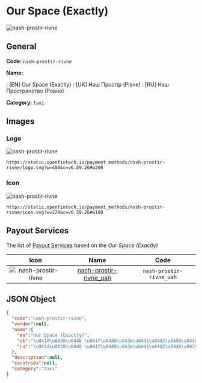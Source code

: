 
# Our Space (Exactly) 
![nash-prostir-rivne](https://static.openfintech.io/payment_methods/nash-prostir-rivne/logo.svg?w=400&c=v0.59.26#w200)  

## General 
**Code:** `nash-prostir-rivne` 
 
**Name:** 
 
:	[EN] Our Space (Exactly) 
:	[UK] Наш Простір (Рівне) 
:	[RU] Наш Пространство (Ровно) 
 
**Category:** `taxi` 
 

## Images 

### Logo 
![nash-prostir-rivne](https://static.openfintech.io/payment_methods/nash-prostir-rivne/logo.svg?w=400&c=v0.59.26#w200)  

```
https://static.openfintech.io/payment_methods/nash-prostir-rivne/logo.svg?w=400&c=v0.59.26#w200
```  

### Icon 
![nash-prostir-rivne](https://static.openfintech.io/payment_methods/nash-prostir-rivne/icon.svg?w=278&c=v0.59.26#w100)  

```
https://static.openfintech.io/payment_methods/nash-prostir-rivne/icon.svg?w=278&c=v0.59.26#w100
```  

## Payout Services 
 
The list of [Payout Services](/payout-services/) based on the _Our Space (Exactly)_ 

|Icon|Name|Code| 
|:---:|:---:|:---:| 
|![nash-prostir-rivne](https://static.openfintech.io/payout_methods/nash-prostir-rivne/icon.svg?w=278&c=v0.59.26#w40) |[nash-prostir-rivne_uah](/payout-services/nash-prostir-rivne_uah/)|`nash-prostir-rivne_uah`| 
 

## JSON Object 

```json
{
  "code":"nash-prostir-rivne",
  "vendor":null,
  "name":{
    "en":"Our Space (Exactly)",
    "uk":"\u041d\u0430\u0448 \u041f\u0440\u043e\u0441\u0442\u0456\u0440 (\u0420\u0456\u0432\u043d\u0435)",
    "ru":"\u041d\u0430\u0448 \u041f\u0440\u043e\u0441\u0442\u0440\u0430\u043d\u0441\u0442\u0432\u043e (\u0420\u043e\u0432\u043d\u043e)"
  },
  "description":null,
  "countries":null,
  "category":"taxi"
}
```  
